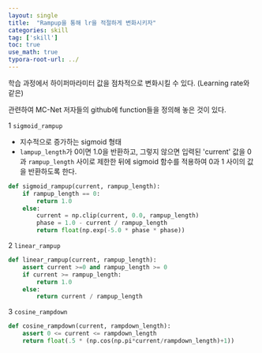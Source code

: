 ```yaml
---
layout: single
title:  "Rampup을 통해 lr을 적절하게 변화시키자"
categories: skill
tag: ['skill']
toc: true
use_math: true
typora-root-url: ../                                                                                                                                                                                                                                                                                                                                                                                                                                                                                                                                                                                                                                                                                                                                                                                                                                                                                  
---
```


학습 과정에서 하이퍼마라미터 값을 점차적으로 변화시킬 수 있다. (Learning rate와 같은)

관련하여 MC-Net 저자들의 github에 function들을 정의해 놓은 것이 있다.



1 `sigmoid_rampup`

- 지수적으로 증가하는 sigmoid 형태
- `lampup_length`가 0이면 1.0을 반환하고, 그렇지 않으면 입력된 'current' 값을 0과 `rampup_length` 사이로 제한한 뒤에 sigmoid 함수를 적용하여 0과 1 사이의 값을 반환하도록 한다. 

```python
def sigmoid_rampup(current, rampup_length):
    if rampup_length == 0:
        return 1.0
    else:
        current = np.clip(current, 0.0, rampup_length)
        phase = 1.0 - current / rampup_length
        return float(np.exp(-5.0 * phase * phase))
```



2 `linear_rampup`

```python
def linear_rampup(current, rampup_length):
    assert current >=0 and rampup_length >= 0
    if current >= rampup_length:
        return 1.0
    else:
        return current / rampup_length
```



3 `cosine_rampdown`

```python
def cosine_rampdown(current, rampdown_length):
    assert 0 <= current <= rampdown_length
    return float(.5 * (np.cos(np.pi*current/rampdown_length)+1))
```


